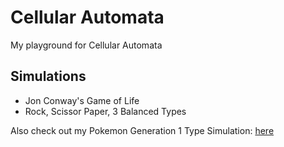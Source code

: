 # Cellular Automata


My playground for Cellular Automata


## Simulations

- Jon Conway's Game of Life
- Rock, Scissor Paper, 3 Balanced Types


Also check out my Pokemon Generation 1 Type Simulation: [here](https://github.com/kennycason/cellular-automata-pokemon-types)